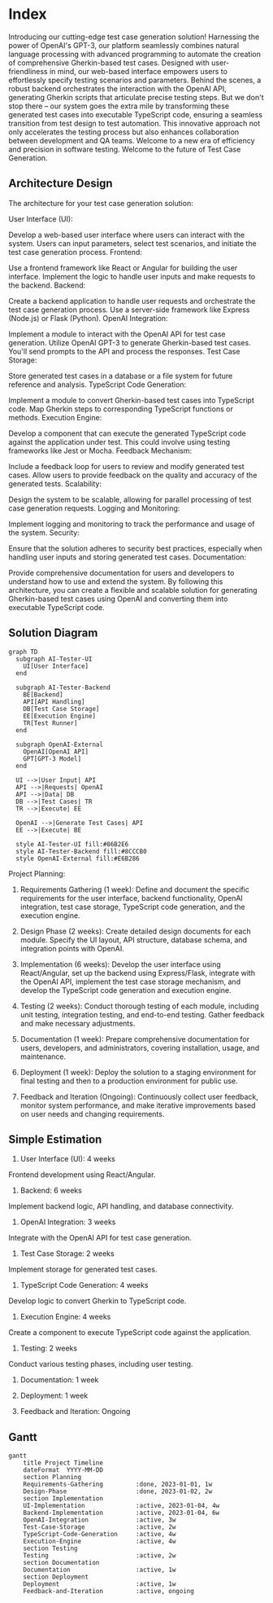 # Index

Introducing our cutting-edge test case generation solution! Harnessing the power of OpenAI's GPT-3, our platform seamlessly combines natural language processing with advanced programming to automate the creation of comprehensive Gherkin-based test cases. Designed with user-friendliness in mind, our web-based interface empowers users to effortlessly specify testing scenarios and parameters. Behind the scenes, a robust backend orchestrates the interaction with the OpenAI API, generating Gherkin scripts that articulate precise testing steps. But we don't stop there – our system goes the extra mile by transforming these generated test cases into executable TypeScript code, ensuring a seamless transition from test design to test automation. This innovative approach not only accelerates the testing process but also enhances collaboration between development and QA teams. Welcome to a new era of efficiency and precision in software testing. Welcome to the future of Test Case Generation.

##  Architecture Design

The architecture for your test case generation solution:

User Interface (UI):

Develop a web-based user interface where users can interact with the system.
Users can input parameters, select test scenarios, and initiate the test case generation process.
Frontend:

Use a frontend framework like React or Angular for building the user interface.
Implement the logic to handle user inputs and make requests to the backend.
Backend:

Create a backend application to handle user requests and orchestrate the test case generation process.
Use a server-side framework like Express (Node.js) or Flask (Python).
OpenAI Integration:

Implement a module to interact with the OpenAI API for test case generation.
Utilize OpenAI GPT-3 to generate Gherkin-based test cases. You'll send prompts to the API and process the responses.
Test Case Storage:

Store generated test cases in a database or a file system for future reference and analysis.
TypeScript Code Generation:

Implement a module to convert Gherkin-based test cases into TypeScript code.
Map Gherkin steps to corresponding TypeScript functions or methods.
Execution Engine:

Develop a component that can execute the generated TypeScript code against the application under test.
This could involve using testing frameworks like Jest or Mocha.
Feedback Mechanism:

Include a feedback loop for users to review and modify generated test cases.
Allow users to provide feedback on the quality and accuracy of the generated tests.
Scalability:

Design the system to be scalable, allowing for parallel processing of test case generation requests.
Logging and Monitoring:

Implement logging and monitoring to track the performance and usage of the system.
Security:

Ensure that the solution adheres to security best practices, especially when handling user inputs and storing generated test cases.
Documentation:

Provide comprehensive documentation for users and developers to understand how to use and extend the system.
By following this architecture, you can create a flexible and scalable solution for generating Gherkin-based test cases using OpenAI and converting them into executable TypeScript code.

## Solution Diagram

```mermaid
graph TD
  subgraph AI-Tester-UI
    UI[User Interface]
  end

  subgraph AI-Tester-Backend
    BE[Backend]
    API[API Handling]
    DB[Test Case Storage]
    EE[Execution Engine]
    TR[Test Runner]
  end

  subgraph OpenAI-External
    OpenAI[OpenAI API]
    GPT[GPT-3 Model]
  end

  UI -->|User Input| API
  API -->|Requests| OpenAI
  API -->|Data| DB
  DB -->|Test Cases| TR
  TR -->|Execute| EE

  OpenAI -->|Generate Test Cases| API
  EE -->|Execute| BE

  style AI-Tester-UI fill:#86B2E6
  style AI-Tester-Backend fill:#8CCCB0
  style OpenAI-External fill:#E6B286
```


Project Planning:

1. Requirements Gathering (1 week): Define and document the specific requirements for the user interface, backend functionality, OpenAI integration, test case storage, TypeScript code generation, and the execution engine.

2. Design Phase (2 weeks): Create detailed design documents for each module. Specify the UI layout, API structure, database schema, and integration points with OpenAI.

3. Implementation (6 weeks): Develop the user interface using React/Angular, set up the backend using Express/Flask, integrate with the OpenAI API, implement the test case storage mechanism, and develop the TypeScript code generation and execution engine.

4. Testing (2 weeks): Conduct thorough testing of each module, including unit testing, integration testing, and end-to-end testing. Gather feedback and make necessary adjustments.

5. Documentation (1 week): Prepare comprehensive documentation for users, developers, and administrators, covering installation, usage, and maintenance.

6. Deployment (1 week): Deploy the solution to a staging environment for final testing and then to a production environment for public use.

7. Feedback and Iteration (Ongoing): Continuously collect user feedback, monitor system performance, and make iterative improvements based on user needs and changing requirements.

## Simple Estimation

1. User Interface (UI): 4 weeks

Frontend development using React/Angular.
1. Backend: 6 weeks

Implement backend logic, API handling, and database connectivity.
1. OpenAI Integration: 3 weeks

Integrate with the OpenAI API for test case generation.
1. Test Case Storage: 2 weeks

Implement storage for generated test cases.
1. TypeScript Code Generation: 4 weeks

Develop logic to convert Gherkin to TypeScript code.
1. Execution Engine: 4 weeks

Create a component to execute TypeScript code against the application.
1. Testing: 2 weeks

Conduct various testing phases, including user testing.
1. Documentation: 1 week

1. Deployment: 1 week

1. Feedback and Iteration: Ongoing

## Gantt

```mermaid
gantt
    title Project Timeline
    dateFormat  YYYY-MM-DD
    section Planning
    Requirements-Gathering         :done, 2023-01-01, 1w
    Design-Phase                   :done, 2023-01-02, 2w
    section Implementation
    UI-Implementation              :active, 2023-01-04, 4w
    Backend-Implementation         :active, 2023-01-04, 6w
    OpenAI-Integration             :active, 3w
    Test-Case-Storage              :active, 2w
    TypeScript-Code-Generation     :active, 4w
    Execution-Engine               :active, 4w
    section Testing
    Testing                        :active, 2w
    section Documentation
    Documentation                  :active, 1w
    section Deployment
    Deployment                     :active, 1w
    Feedback-and-Iteration         :active, ongoing
```